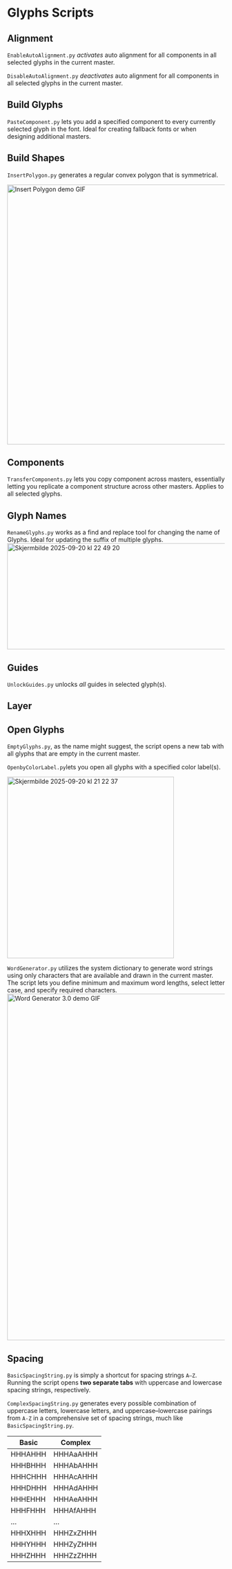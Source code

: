 # Glyphs Scripts


## **Alignment** 

`EnableAutoAlignment.py` *activates* auto alignment for all components in all selected glyphs in the current master.

`DisableAutoAlignment.py` *deactivates* auto alignment for all components in all selected glyphs in the current master.

## **Build Glyphs**

`PasteComponent.py` lets you add a specified component to every currently selected glyph in the font. Ideal for creating fallback fonts or when designing additional masters.

## **Build Shapes**

`InsertPolygon.py` generates a regular convex polygon that is symmetrical.

<img src="https://github.com/user-attachments/assets/ece31860-b1ee-4c54-a045-6f3b36663f02" width="600" alt="Insert Polygon demo GIF">

## **Components** 

`TransferComponents.py` lets you copy component across masters, essentially letting you replicate a component structure across other masters. Applies to all selected glyphs.


## **Glyph Names**

`RenameGlyphs.py` works as a find and replace tool for changing the name of Glyphs. Ideal for updating the suffix of multiple glyphs. <br>
<img width="506" height="245" alt="Skjermbilde 2025-09-20 kl  22 49 20" src="https://github.com/user-attachments/assets/f4d75022-a15b-4755-9a03-3c9a3fd94751" />

## **Guides**

`UnlockGuides.py` unlocks *all* guides in selected glyph(s).

## **Layer**

## **Open Glyphs**

`EmptyGlyphs.py`, as the name might suggest, the script opens a new tab with all glyphs that are empty in the current master.

`OpenbyColorLabel.py`lets you open all glyphs with a specified color label(s). <br>

<img width="386" height="419" alt="Skjermbilde 2025-09-20 kl  21 22 37" src="https://github.com/user-attachments/assets/288c967f-3cfb-4e92-8877-a888c824f9be" />

`WordGenerator.py` utilizes the system dictionary to generate word strings using only characters that are available and drawn in the current master. The script lets you define minimum and maximum word lengths, select letter case, and specify required characters. <br>
<img src="https://github.com/user-attachments/assets/e3477cda-8ec4-4546-ae80-13a7ea6ac943" width="800" alt="Word Generator 3.0 demo GIF">

## **Spacing**

`BasicSpacingString.py` is simply a shortcut for spacing strings `A–Z`.  
Running the script opens **two separate tabs** with uppercase and lowercase spacing strings, respectively.

`ComplexSpacingString.py` generates every possible combination of uppercase letters, lowercase letters, and uppercase–lowercase pairings from `A-Z` in a comprehensive set of spacing strings, much like `BasicSpacingString.py`. <br>

| Basic    | Complex     |
|----------|-------------|
| HHHAHHH  | HHHAaAHHH   |
| HHHBHHH  | HHHAbAHHH   |
| HHHCHHH  | HHHAcAHHH   |
| HHHDHHH  | HHHAdAHHH   |
| HHHEHHH  | HHHAeAHHH   |
| HHHFHHH  | HHHAfAHHH   |
| …        | …           |
| HHHXHHH  | HHHZxZHHH   |
| HHHYHHH  | HHHZyZHHH   |
| HHHZHHH  | HHHZzZHHH   |

